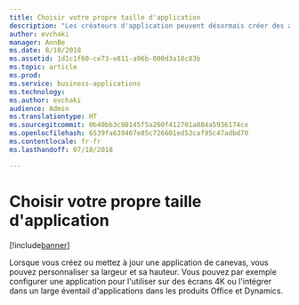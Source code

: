 ```yaml
---
title: Choisir votre propre taille d'application
description: "Les créateurs d'application peuvent désormais créer des applications de canevas avec une taille personnalisée"
author: evchaki
manager: AnnBe
ms.date: 8/10/2018
ms.assetid: 1d1c1f60-ce73-e811-a96b-000d3a18c83b
ms.topic: article
ms.prod: 
ms.service: business-applications
ms.technology: 
ms.author: evchaki
audience: Admin
ms.translationtype: HT
ms.sourcegitcommit: 0b40bb3c98145f5a260f412701a884a5936174ce
ms.openlocfilehash: 6539fa639467e85c726601ed52caf95c47adbd70
ms.contentlocale: fr-fr
ms.lasthandoff: 07/18/2018

---
```

# <a name="choose-your-own-size-of-app"></a>Choisir votre propre taille d'application


[!include[banner](../../includes/banner.md)]

Lorsque vous créez ou mettez à jour une application de canevas, vous pouvez personnaliser sa largeur et sa hauteur. Vous pouvez par exemple configurer une application pour l'utiliser sur des écrans 4K ou l'intégrer dans un large éventail d'applications dans les produits Office et Dynamics.

